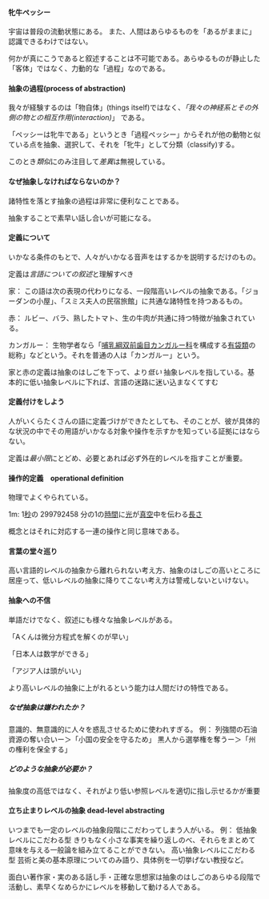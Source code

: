#### 牝牛ペッシー
宇宙は普段の流動状態にある。
また、人間はあらゆるものを「あるがままに」認識できるわけではない。

何かが真にこうであると叙述することは不可能である。あらゆるものが静止した「客体」ではなく、力動的な「過程」なのである。

#### 抽象の過程(process of abstraction)
我々が経験するのは「物自体」(things itself)ではなく、*「我々の神経系とその外側の物との相互作用(interaction)*」 である。

「ペッシーは牝牛である」というとき「過程ペッシー」からそれが他の動物と似ている点を抽象、選択して、それを「牝牛」として分類（classify)する。

このとき*類似*にのみ注目して*差異*は無視している。

#### なぜ抽象しなければならないのか？
諸特性を落とす抽象の過程は非常に便利なことである。

抽象することで素早い話し合いが可能になる。

#### 定義について
いかなる条件のもとで、人々がいかなる音声をはするかを説明するだけのもの。

定義は*言語についての叙述*と理解すべき

家：
	この語は次の表現の代わりになる、一段階高いレベルの抽象である。「ジョーダンの小屋」、「スミス夫人の民宿旅館」に共通な諸特性を持つあるもの。

赤：
	ルビー、バラ、熟したトマト、生の牛肉が共通に持つ特徴が抽象されている。


カンガルー：
	生物学者なら「[哺乳綱](https://ja.wikipedia.org/wiki/%E5%93%BA%E4%B9%B3%E7%B6%B1 "哺乳綱")[双前歯目](https://ja.wikipedia.org/wiki/%E5%8F%8C%E5%89%8D%E6%AD%AF%E7%9B%AE)[カンガルー科](https://ja.wikipedia.org/wiki/%E3%82%AB%E3%83%B3%E3%82%AC%E3%83%AB%E3%83%BC%E7%A7%91 "カンガルー科")を構成する[有袋類](https://ja.wikipedia.org/wiki/%E6%9C%89%E8%A2%8B%E9%A1%9E "有袋類")の総称」などという。それを普通の人は「カンガルー」という。

家と赤の定義は抽象のはしごを下って、より*低い* 抽象レベルを指している。基本的に低い抽象レベルに下れば、言語の迷路に迷い込まなくてすむ

#### 定義付けをしよう
人がいくらたくさんの語に定義づけができたとしても、そのことが、彼が具体的な状況の中でその用語がいかなる対象や操作を示すかを知っている証拠にはならない。

定義は*最小限*にとどめ、必要とあれば必ず外在的レベルを指すことが重要。

#### 操作的定義　operational definition
物理でよくやられている。

1m:
	1[秒](https://ja.wikipedia.org/wiki/%E7%A7%92 "秒")の 299792458 分の1の[時間](https://ja.wikipedia.org/wiki/%E6%99%82%E9%96%93 "時間")に[光](https://ja.wikipedia.org/wiki/%E5%85%89 "光")が[真空](https://ja.wikipedia.org/wiki/%E8%87%AA%E7%94%B1%E7%A9%BA%E9%96%93 "自由空間")中を伝わる[長さ](https://ja.wikipedia.org/wiki/%E9%95%B7%E3%81%95 "長さ")

概念とはそれに対応する一連の操作と同じ意味である。

#### 言葉の堂々巡り
高い言語的レベルの抽象から離れられない考え方、抽象のはしごの高いところに居座って、低いレベルの抽象に降りてこない考え方は警戒しないといけない。

#### 抽象への不信
単語だけでなく、叙述にも様々な抽象レベルがある。

「Aくんは微分方程式を解くのが早い」

「日本人は数学ができる」

「アジア人は頭がいい」

より高いレベルの抽象に上がれるという能力は人間だけの特性である。


##### なぜ抽象は嫌われたか？
意識的、無意識的に人々を惑乱させるために使われすぎる。
例：
	列強間の石油資源の奪い合いー＞「小国の安全を守るため」
	黒人から選挙権を奪うー＞「州の権利を保全する」

##### どのような抽象が必要か？
抽象度の高低ではなく、それがより低い参照レベルを適切に指し示せるかが重要

#### 立ち止まりレベルの抽象 dead-level abstracting
いつまでも一定のレベルの抽象段階にこだわってしまう人がいる。
例：
	低抽象レベルにこだわる型
		きりもなく小さな事実を繰り返しのべ、それらをまとめて意味を与える一般論を組み立てることができない。
	高い抽象レベルにこだわる型
			芸術と美の基本原理についてのみ語り、具体例を一切挙げない教授など。

面白い著作家・実のある話し手・正確な思想家は抽象のはしごのあらゆる段階で活動し、素早くなめらかにレベルを移動して動ける人である。





